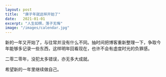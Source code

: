 ```yaml
---
layout: post
title:  "庚子年就这样开始了"
date:   2021-01-01
excerpt: "人生如棋，落子无悔"
image: "/images/calendar.jpg"
---
```


新的一年又开始了，与往常并没有什么不同。抽时间把博客重新整理一下，争取今年能够多记录一些东西，这样明年回看现在，也许不会有虚度时光的负罪感。

二零二零年，没犯太多错误，亦无多大成就。

希望新的一年里继续做自己。

